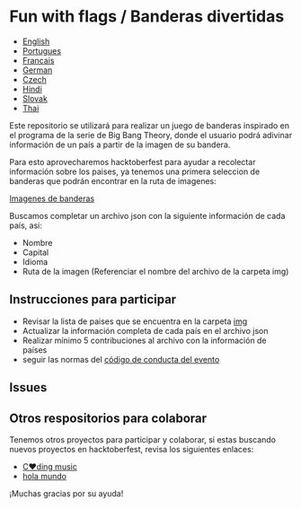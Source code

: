 # Fun with flags / Banderas divertidas

+ [English](https://github.com/xaca/juego_banderas/blob/master/readme_eng.md)
+ [Portugues](https://github.com/xaca/juego_banderas/blob/master/readme_por.md)
+ [Francais](https://github.com/xaca/juego_banderas/blob/master/readme_fr.md)
+ [German](https://github.com/xaca/juego_banderas/blob/master/readme_ger.md)
+ [Czech](https://github.com/xaca/juego_banderas/blob/master/readme_czech.md)
+ [Hindi](https://github.com/xaca/juego_banderas/blob/master/readme_hindi.md)
+ [Slovak](https://github.com/xaca/juego_banderas/blob/master/readme_slovak.md)
+ [Thai](https://github.com/xaca/juego_banderas/blob/master/readme_th.md)

Este repositorio se utilizará para realizar un juego de banderas inspirado en el programa de la serie de Big Bang Theory, donde el usuario podrá adivinar información de un país a partir de la imagen de su bandera.

Para esto aprovecharemos hacktoberfest para ayudar a recolectar información sobre los paises, ya tenemos una primera seleccion de banderas que podrán encontrar en la ruta de imagenes:

[Imagenes de banderas](https://github.com/xaca/juego_banderas/tree/master/img)

Buscamos completar un archivo json con la siguiente información de cada país, asi:

+ Nombre
+ Capital
+ Idioma
+ Ruta de la imagen (Referenciar el nombre del archivo de la carpeta img)

## Instrucciones para participar

+ Revisar la lista de paises que se encuentra en la carpeta [img](https://github.com/xaca/juego_banderas/tree/master/img)
+ Actualizar la información completa de cada país en el archivo json
+ Realizar mínimo 5 contribuciones al archivo con la información de países
+ seguir las normas del [código de conducta del evento](https://docs.google.com/document/d/1gFKOhyUqMZzrZcbq8A_TpO5x9J9HK6agv70awCH8pyI/edit)

## Issues

## Otros respositorios para colaborar

Tenemos otros proyectos para participar y colaborar, si estas buscando nuevos proyectos en hacktoberfest, revisa los siguientes enlaces:

+ [C:heart:ding music](https://github.com/xaca/coding-music)
+ [hola mundo](https://github.com/xaca/holamundo.co)

¡Muchas gracias por su ayuda!
